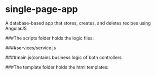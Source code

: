 # single-page-app
A database-based app that stores, creates, and deletes recipes using AngularJS

###The scripts folder holds the logic files: 

  ####services/service.js
  
  ####main.js(contains business logic of both controllers
  
 
###The template folder holds the html templates:

  
